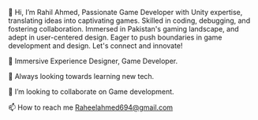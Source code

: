 
👋 Hi, I’m Rahil Ahmed, Passionate Game Developer with Unity expertise, translating ideas into captivating games. Skilled in coding, debugging, and fostering collaboration. Immersed in Pakistan's gaming landscape, and adept in user-centered design. Eager to push boundaries in game development and design. Let's connect and innovate!

👀 Immersive Experience Designer, Game Developer.

🌱 Always looking towards learning new tech.

💞️ I’m looking to collaborate on Game development.

📫 How to reach me Raheelahmed694@gmail.com

